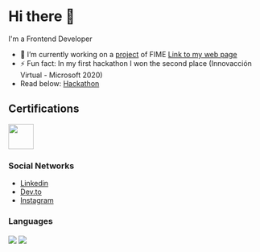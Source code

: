 # Hi there 👋

<!--
**HectorMtz22/HectorMtz22** is a ✨ _special_ ✨ repository because its `README.md` (this file) appears on your GitHub profile.

Here are some ideas to get you started:

- 🔭 I’m currently working on ...
- 🌱 I’m currently learning ...
- 👯 I’m looking to collaborate on ...
- 🤔 I’m looking for help with ...
- 💬 Ask me about ...
- 📫 How to reach me: ...
- 😄 Pronouns: ...
- ⚡ Fun fact: ...
-->

I'm a Frontend Developer

- 🔭 I’m currently working on a <a href="https://github.com/Tall-Programacion-FIME">project</a> of FIME
  <a href="https://hmtzdev.tech">Link to my web page</a>
- ⚡ Fun fact: In my first hackathon I won the second place (Innovacción Virtual - Microsoft 2020)
- Read below: <a href="https://wildentrepreneur.org/conoce-a-los-ganadores-del-mega-hackathon-de-innovaccion-virtual/">Hackathon</a>

## Certifications

<img style="width: 50px" src="https://docs.microsoft.com/en-us/media/learn/certification/badges/microsoft-certified-fundamentals-badge.svg">

### Social Networks

- [Linkedin](https://www.linkedin.com/in/hectormtz22/)
- [Dev.to](https://www.dev.to/hectormtz22/)
- [Instagram](https://www.instagram.com/hectormtz22/)

### Languages

<div>
  <img align="center" src="https://github-readme-stats.vercel.app/api?username=HectorMtz22&count_private=true&theme=onedark&show_icons=true" />
  <img align="center" src="https://github-readme-stats.vercel.app/api/top-langs/?username=HectorMtz22&count_private=true&theme=onedark" />
</div>
